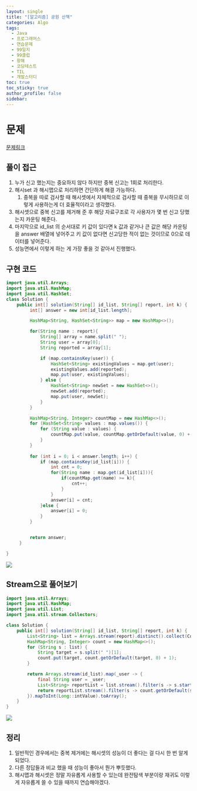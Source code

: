 ```yaml
---
layout: single
title: "[알고리즘] 공원 산책"
categories: Algo
tags:
  - Java
  - 프로그래머스
  - 연습문제
  - 99일지
  - 99클럽
  - 항해
  - 코딩테스트
  - TIL
  - 개발스터디
toc: true
toc_sticky: true
author_profile: false
sidebar:
---
```

# 문제

[문제링크](https://school.programmers.co.kr/learn/courses/30/lessons/172928)

## 풀이 접근

1. 누가 신고 했는지는 중요하지 않다 하지만 중복 신고는 1회로 처리한다.
2. 해시set 과 해시맵으로 처리하면 간단하게 해결 가능하다.
	1. 중복을 따로 검사할 때 해시셋에서 자체적으로 검사할 때 중복을 무시하므로 이렇게 사용하는게 더 효율적이라고 생각했다.
3. 해시셋으로 중복 신고를 제거해 준 후 해당 자료구조로 각 사용자가 몇 번 신고 당했는지 카운팅 해준다.
4. 마지막으로 id_list 의 순서대로 키 값이 있다면 k 값과 같거나 큰 값은 해당 카운팅을 answer 배열에 넣어주고 키 값이 없다면 신고당한 적이 없는 것이므로 0으로 데이터를 넣어준다.
5. 성능면에서 이렇게 하는 게 가장 좋을 것 같아서 진행했다.

## 구현 코드 

```java
import java.util.Arrays;
import java.util.HashMap;
import java.util.HashSet;
class Solution {
    public int[] solution(String[] id_list, String[] report, int k) {
         int[] answer = new int[id_list.length];

         HashMap<String, HashSet<String>> map = new HashMap<>();

         for(String name : report){
             String[] array = name.split(" ");
             String user = array[0];
             String reported = array[1];

             if (map.containsKey(user)) {
                 HashSet<String> existingValues = map.get(user);
                 existingValues.add(reported);
                 map.put(user, existingValues);
             } else {
                 HashSet<String> newSet = new HashSet<>();
                 newSet.add(reported);
                 map.put(user, newSet);
             }
         }

         HashMap<String, Integer> countMap = new HashMap<>();
         for (HashSet<String> values : map.values()) {
             for (String value : values) {
                 countMap.put(value, countMap.getOrDefault(value, 0) + 1);
             }
         }
   
         for (int i = 0; i < answer.length; i++) {
             if (map.containsKey(id_list[i])) {
                 int cnt = 0;
                 for(String name : map.get(id_list[i])){
                     if(countMap.get(name) >= k){
                         cnt++;
                     }
                 }
                 answer[i] = cnt;
             }else {
                 answer[i] = 0;
             }
         }


         return answer;
     }

}

```

![](https://i.imgur.com/2pT3YSJ.png)

## Stream으로 풀어보기

```java
import java.util.Arrays;
import java.util.HashMap;
import java.util.List;
import java.util.stream.Collectors;

class Solution {
    public int[] solution(String[] id_list, String[] report, int k) {
        List<String> list = Arrays.stream(report).distinct().collect(Collectors.toList());
        HashMap<String, Integer> count = new HashMap<>();
        for (String s : list) {
            String target = s.split(" ")[1];
            count.put(target, count.getOrDefault(target, 0) + 1);
        }

        return Arrays.stream(id_list).map(_user -> {
            final String user = _user;
            List<String> reportList = list.stream().filter(s -> s.startsWith(user + " ")).collect(Collectors.toList());
            return reportList.stream().filter(s -> count.getOrDefault(s.split(" ")[1], 0) >= k).count();
        }).mapToInt(Long::intValue).toArray();
    }
}
```

![](https://i.imgur.com/0J3oxun.png)


## 정리

1. 일반적인 경우에서는 중복 제거에는 해시셋의 성능이 더 좋다는 걸 다시 한 번 알게 되었다.
2. 다른 정답들과 비교 했을 때 성능이 좋아서 뭔가 뿌듯했다.
3. 해시맵과 해시셋은 정말 자유롭게 사용할 수 있는데 완전탐색 부분이랑 재귀도 이렇게 자유롭게 쓸 수 있을 때까지 연습해야겠다.
